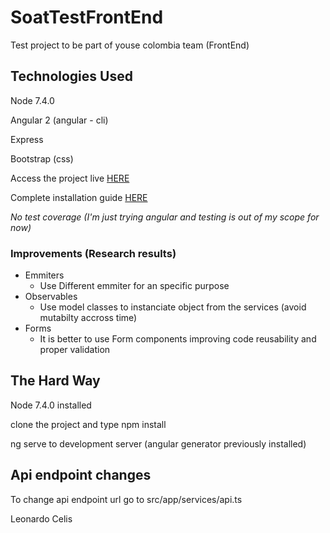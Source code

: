 # SoatTestFrontEnd

Test project to be part of youse colombia team (FrontEnd)

## Technologies Used

Node 7.4.0

Angular 2 (angular - cli)

Express

Bootstrap (css)

Access the project live [HERE](https://soat-test-front.herokuapp.com/)

Complete installation guide [HERE](https://github.com/leonardocelis112/SoatTestBackEnd)

*No test coverage (I'm just trying angular and testing is out of my scope for now)*

### Improvements (Research results)

* Emmiters
  * Use Different emmiter for an specific purpose
* Observables
  * Use model classes to instanciate object from the services (avoid mutabilty accross time)
* Forms
  * It is better to use Form components improving code reusability and proper validation

## The Hard Way

  Node 7.4.0 installed

  clone the project and type npm install

  ng serve to development server (angular generator previously installed)

## Api endpoint changes

  To change api endpoint url go to src/app/services/api.ts

Leonardo Celis
